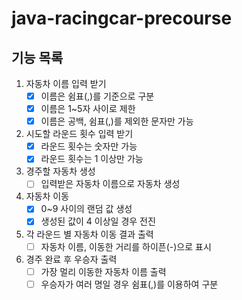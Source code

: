 # java-racingcar-precourse

## 기능 목록
1. 자동차 이름 입력 받기
    -[x] 이름은 쉼표(,)를 기준으로 구분
    -[x] 이름은 1~5자 사이로 제한
    -[X] 이름은 공백, 쉼표(,)를 제외한 문자만 가능

2. 시도할 라운드 횟수 입력 받기
    -[x] 라운드 횟수는 숫자만 가능
    -[x] 라운드 횟수는 1 이상만 가능

3. 경주할 자동차 생성
    -[ ] 입력받은 자동차 이름으로 자동차 생성

4. 자동차 이동
    -[x] 0~9 사이의 랜덤 값 생성
    -[x] 생성된 값이 4 이상일 경우 전진

5. 각 라운드 별 자동차 이동 결과 출력
    -[ ] 자동차 이름, 이동한 거리를 하이픈(-)으로 표시

6. 경주 완료 후 우승자 출력
    -[ ] 가장 멀리 이동한 자동차 이름 출력
    -[ ] 우승자가 여러 명일 경우 쉼표(,)를 이용하여 구분
